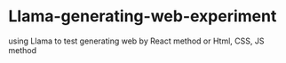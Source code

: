 # Llama-generating-web-experiment
using Llama to test generating web by React method or Html, CSS, JS method
